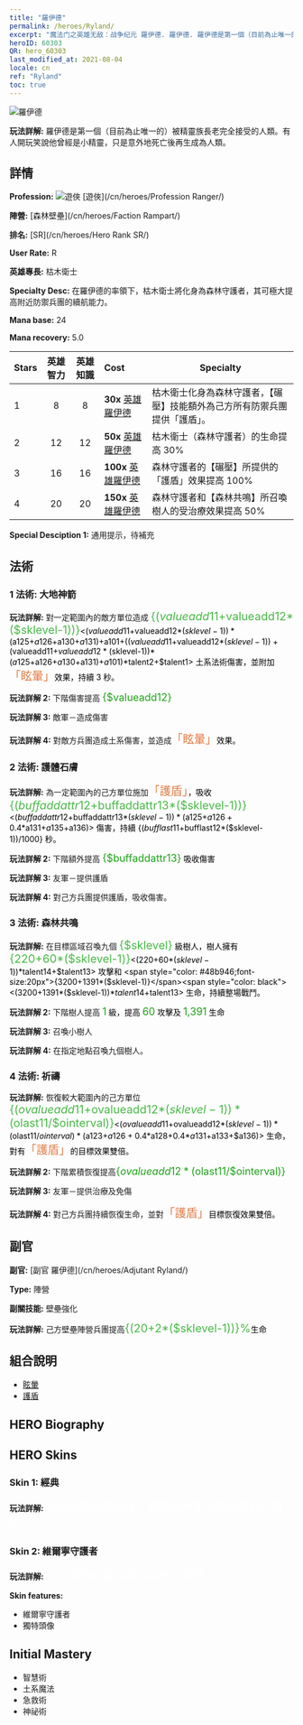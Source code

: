 ```yaml
---
title: "羅伊德"
permalink: /heroes/Ryland/
excerpt: "魔法门之英雄无敌：战争纪元 羅伊德. 羅伊德. 羅伊德是第一個（目前為止唯一的）被精靈族長老完全接受的人類。有人開玩笑說他曾經是小精靈，只是意外地死亡後再生成為人類。"
heroID: 60303
QR: hero_60303
last_modified_at: 2021-08-04
locale: cn
ref: "Ryland"
toc: true
---
```

  ![羅伊德](/images/h/h_Ryland.jpg)

 **玩法詳解:** 羅伊德是第一個（目前為止唯一的）被精靈族長老完全接受的人類。有人開玩笑說他曾經是小精靈，只是意外地死亡後再生成為人類。
## 詳情
 **Profession:** ![遊俠](/images/h/h_prof_3.png)  [遊俠](/cn/heroes/Profession Ranger/)

 **陣營:** [森林壁壘](/cn/heroes/Faction Rampart/)

 **排名:** [SR](/cn/heroes/Hero Rank SR/)

 **User Rate:** R

 **英雄專長:** 枯木衛士

 **Specialty Desc:** 在羅伊德的率領下，枯木衛士將化身為森林守護者，其可極大提高附近防禦兵團的續航能力。

 **Mana base:** 24

 **Mana recovery:** 5.0


  | Stars | 英雄智力 | 英雄知識 | Cost |     Specialty     |
  |---------|:---------------:|:---------------:|:--|--------------------|
  |    1    | 8 | 8 | **30x** [英雄羅伊德](/cn/Items/her_368/) | 枯木衛士化身為森林守護者，【碾壓】技能額外為己方所有防禦兵團提供「護盾」。 |
  |    2    | 12 | 12 | **50x** [英雄羅伊德](/cn/Items/her_368/) | 枯木衛士（森林守護者）的生命提高 30% |
  |    3    | 16 | 16 | **100x** [英雄羅伊德](/cn/Items/her_368/) | 森林守護者的【碾壓】所提供的「護盾」效果提高 100% |
  |    4    | 20 | 20 | **150x** [英雄羅伊德](/cn/Items/her_368/) | 森林守護者和【森林共鳴】所召喚樹人的受治療效果提高 50% |

 **Special Desciption 1:** 通用提示，待補充

## 法術
### 1 法術: 大地神箭
 **玩法詳解:** 對一定範圍內的敵方單位造成 <span style="color: #48b946;font-size:20px">{($valueadd11+$valueadd12*($sklevel-1))}</span><span style="color: black"><($valueadd11+$valueadd12*($sklevel-1))*($a125+$a126+$a130+$a131)+$a101+(($valueadd11+$valueadd12*($sklevel-1))+($valueadd11+$valueadd12*($sklevel-1))*($a125+$a126+$a130+$a131)+$a101)*$talent2+$talent1> 土系法術傷害，並附加<span style="color: #e07c44;font-size:20px">「眩暈」</span><span style="color: black">效果，持續 3 秒。

 **玩法詳解 2:** 下階傷害提高 <span style="color: #1ca216;font-size:18px">{$valueadd12}</span><span style="color: black">

 **玩法詳解 3:** 敵軍－造成傷害

 **玩法詳解 4:** 對敵方兵團造成土系傷害，並造成<span style="color: #e07c44;font-size:20px">「眩暈」</span><span style="color: black">效果。

### 2 法術: 護體石膚
 **玩法詳解:** 為一定範圍內的己方單位施加<span style="color: #e07c44;font-size:20px">「護盾」</span><span style="color: black">，吸收 <span style="color: #48b946;font-size:20px">{($buffaddattr12+$buffaddattr13*($sklevel-1))}</span><span style="color: black"><($buffaddattr12+$buffaddattr13*($sklevel-1))*($a125+$a126+0.4*$a131+$a135+$a136)> 傷害，持續 {($bufflast11+$bufflast12*($sklevel-1))/1000} 秒。

 **玩法詳解 2:** 下階額外提高 <span style="color: #1ca216;font-size:18px">{$buffaddattr13}</span><span style="color: black"> 吸收傷害

 **玩法詳解 3:** 友軍－提供護盾

 **玩法詳解 4:** 對己方兵團提供護盾，吸收傷害。

### 3 法術: 森林共鳴
 **玩法詳解:** 在目標區域召喚九個 <span style="color: #48b946;font-size:20px">{$sklevel}</span><span style="color: black"> 級樹人，樹人擁有 <span style="color: #48b946;font-size:20px">{220+60*($sklevel-1)}</span><span style="color: black"><(220+60*($sklevel-1))*$talent14+$talent13> 攻擊和 <span style="color: #48b946;font-size:20px">{3200+1391*($sklevel-1)}</span><span style="color: black"><(3200+1391*($sklevel-1))*$talent14+$talent13> 生命，持續整場戰鬥。

 **玩法詳解 2:** 下階樹人提高 <span style="color: #1ca216;font-size:18px">1</span><span style="color: black"> 級，提高 <span style="color: #1ca216;font-size:18px">60</span><span style="color: black"> 攻擊及 <span style="color: #1ca216;font-size:18px">1,391</span><span style="color: black"> 生命

 **玩法詳解 3:** 召喚小樹人

 **玩法詳解 4:** 在指定地點召喚九個樹人。

### 4 法術: 祈禱
 **玩法詳解:** 恢復較大範圍內的己方單位 <span style="color: #48b946;font-size:20px">{($ovalueadd11+$ovalueadd12*($sklevel-1))*($olast11/$ointerval)}</span><span style="color: black"><($ovalueadd11+$ovalueadd12*($sklevel-1))*($olast11/$ointerval)*($a123+$a126+0.4*$a128+0.4*$a131+$a133+$a136)> 生命，對有<span style="color: #e07c44;font-size:20px">「護盾」</span><span style="color: black">的目標效果雙倍。

 **玩法詳解 2:** 下階累積恢復提高<span style="color: #1ca216;font-size:18px">{$ovalueadd12*($olast11/$ointerval)}</span><span style="color: black">

 **玩法詳解 3:** 友軍－提供治療及免傷

 **玩法詳解 4:** 對己方兵團持續恢復生命，並對<span style="color: #e07c44;font-size:20px">「護盾」</span><span style="color: black">目標恢復效果雙倍。


## 副官

 **副官:**  [副官 羅伊德](/cn/heroes/Adjutant Ryland/) 

 **Type:**  陣營 

 **副關技能:**  壁壘強化 

 **玩法詳解:** 己方壁壘陣營兵團提高<span style="color: #48b946;font-size:20px">{(20+2*($sklevel-1))}%</span><span style="color: black">生命

## 組合說明

* [眩暈](/cn/combination/眩暈/) 
* [護盾](/cn/combination/護盾/) 

## HERO Biography

## HERO Skins
### Skin 1: **經典**

 **玩法詳解:** <span style="color: #ffffff;font-size:20px">你聽這無聲的低語，那是森林在向我訴說它的憤怒。</span>


### Skin 2: **維爾寧守護者**

 **玩法詳解:** <span style="color: #ffffff;font-size:20px">　　我的命運並非大森林的選擇。</span>

 **Skin features:** 

   - 維爾寧守護者
   - 獨特頭像


## Initial Mastery
   - 智慧術
   - 土系魔法
   - 急救術
   - 神祕術
